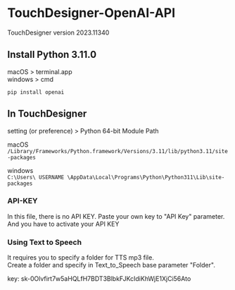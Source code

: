 # TouchDesigner-OpenAI-API

TouchDesigner version 2023.11340

## Install Python 3.11.0

macOS > terminal.app    
windows > cmd

```pip install openai```

## In TouchDesigner    
setting (or preference) > Python 64-bit Module Path

macOS    
```/Library/Frameworks/Python.framework/Versions/3.11/lib/python3.11/site-packages```    
    
windows    
```C:\Users\ USERNAME \AppData\Local\Programs\Python\Python311\Lib\site-packages```

### API-KEY
In this file, there is no API KEY. Paste your own key to "API Key" parameter.    
And you have to activate your API KEY


### Using Text to Speech    
It requires you to specify a folder for TTS mp3 file.    
Create a folder and specify in Text_to_Speech base parameter "Folder".


key: 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
